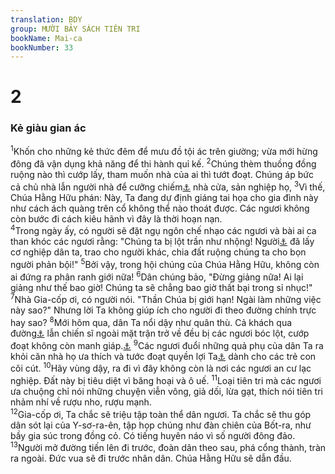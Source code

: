 ```yaml
---
translation: BDY
group: MƯỜI BẢY SÁCH TIÊN TRI
bookName: Mai-ca 
bookNumber: 33
---
```


<div class="title"><h1>2</h1><h3>Kẻ giàu gian ác</h3></div>
<span class="verse mi_2_1"><sup>1</sup>Khốn cho những kẻ thức đêm để mưu đồ tội ác trên giường; vừa mới hừng đông đã vận dụng khả năng để thi hành quỉ kế. </span>
<span class="verse mi_2_2"><sup>2</sup>Chúng thèm thuồng đồng ruộng nào thì cướp lấy, tham muốn nhà của ai thì tướt đoạt. Chúng áp bức cả chủ nhà lẫn người nhà để cưỡng chiếm<a href="#" data-toggle="tooltip" data-placement="bottom" title="Nt áp bức">⚓</a> nhà cửa, sản nghiệp họ, </span>
<span class="verse mi_2_3"><sup>3</sup>Vì thế, Chúa Hằng Hữu phán: Này, Ta đang dự định giáng tai họa cho gia đình này như cách ách quàng trên cổ không thể nào thoát được. Các ngươi không còn bước đi cách kiêu hãnh vì đây là thời hoạn nạn.<br/></span>
<span class="verse mi_2_4"><sup>4</sup>Trong ngày ấy, có người sẽ đặt ngụ ngôn chế nhạo các ngươi và bài ai ca than khóc các ngươi rằng: &#34;Chúng ta bị lột trần như nhộng! Người<a href="#" data-toggle="tooltip" data-placement="bottom" title="Ctd Ngài">⚓</a> đã lấy cơ nghiệp dân ta, trao cho người khác, chia đất ruộng chúng ta cho bọn người phản bội!&#34; </span>
<span class="verse mi_2_5"><sup>5</sup>Bởi vậy, trong hội chúng của Chúa Hằng Hữu, không còn ai đứng ra phân ranh giới nữa! </span>
<span class="verse mi_2_6"><sup>6</sup>Dân chúng bảo, &#34;Đừng giảng nữa! Ai lại giảng như thế bao giờ! Chúng ta sẽ chẳng bao giờ thất bại trong sỉ nhục!&#34;<br/></span>
<span class="verse mi_2_7"><sup>7</sup>Nhà Gia-cốp ơi, có người nói. &#34;Thần Chúa bị giới hạn! Ngài làm những việc này sao?&#34; Nhưng lời Ta không giúp ích cho người đi theo đường chính trực hay sao? </span>
<span class="verse mi_2_8"><sup>8</sup>Mới hôm qua, dân Ta nổi dậy như quân thù. Cả khách qua đường<a href="#" data-toggle="tooltip" data-placement="bottom" title="người qua đường">⚓</a> lẫn chiến sĩ ngoài mặt trận trở về đều bị các ngươi bóc lột, cướp đoạt không còn manh giáp.<a href="#" data-toggle="tooltip" data-placement="bottom" title="Ctd cướp áo dài">⚓</a> </span>
<span class="verse mi_2_9"><sup>9</sup>Các ngươi đuổi những quả phụ của dân Ta ra khỏi căn nhà họ ưa thích và tước đoạt quyền lợi Ta<a href="#" data-toggle="tooltip" data-placement="bottom" title="Nt uy nghi Ta">⚓</a> dành cho các trẻ con côi cút. </span>
<span class="verse mi_2_10"><sup>10</sup>Hãy vùng dậy, ra đi vì đây không còn là nơi các ngươi an cư lạc nghiệp. Đất này bị tiêu diệt vì băng hoại và ô uế. </span>
<span class="verse mi_2_11"><sup>11</sup>Loại tiên tri mà các ngươi ưa chuộng chỉ nói những chuyện viễn vông, giả dối, lừa gạt, thích nói tiên tri nhảm nhí về rượu nho, rượu mạnh.<br/></span>
<span class="verse mi_2_12"><sup>12</sup>Gia-cốp ơi, Ta chắc sẽ triệu tập toàn thể dân ngươi. Ta chắc sẽ thu góp dân sót lại của Y-sơ-ra-ên, tập họp chúng như đàn chiên của Bốt-ra, như bầy gia súc trong đồng cỏ. Có tiếng huyên náo vì số người đông đảo. </span>
<span class="verse mi_2_13"><sup>13</sup>Người mở đường tiến lên đi trước, đoàn dân theo sau, phá cổng thành, tràn ra ngoài. Đức vua sẽ đi trước nhân dân. Chúa Hằng Hữu sẽ dẫn đầu.</span>
